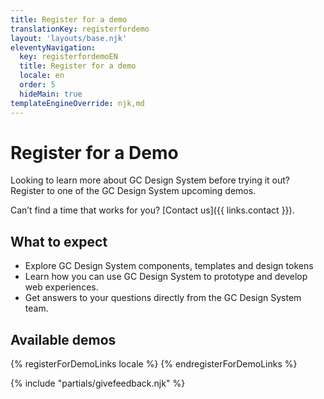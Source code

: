 ```yaml
---
title: Register for a demo
translationKey: registerfordemo
layout: 'layouts/base.njk'
eleventyNavigation:
  key: registerfordemoEN
  title: Register for a demo
  locale: en
  order: 5
  hideMain: true
templateEngineOverride: njk,md
---
```


# Register for a Demo

Looking to learn more about GC Design System before trying it out? Register to one of the GC Design System upcoming demos.

Can’t find a time that works for you? [Contact us]({{ links.contact }}).

## What to expect

- Explore GC Design System components, templates and design tokens
- Learn how you can use GC Design System to prototype and develop web experiences.
- Get answers to your questions directly from the GC Design System team.

## Available demos

{% registerForDemoLinks locale %}
{% endregisterForDemoLinks %}

{% include "partials/givefeedback.njk" %}
